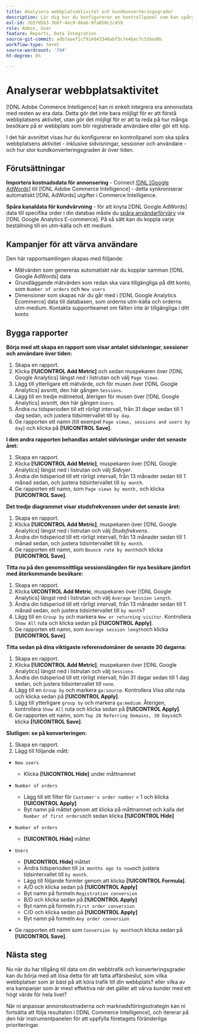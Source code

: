 ```yaml
---
title: Analysera webbplatsaktivitet och kundkonverteringsgrader
description: Lär dig hur du konfigurerar en kontrollpanel som kan spåra webbplatsens aktivitet - inklusive sidvisningar, sessioner och användare - och hur stor kundkonverteringen är över tid.
exl-id: 2b57d5b3-3bbf-4ec9-86a6-9fa850c1c459
role: Admin, User
feature: Reports, Data Integration
source-git-commit: adb7aaef1cf914d43348abf5c7e4bec7c51bed0c
workflow-type: tm+mt
source-wordcount: '744'
ht-degree: 0%

---
```


# Analyserar webbplatsaktivitet

[!DNL Adobe Commerce Intelligence] kan ni enkelt integrera era annonsdata med resten av era data. Detta gör det inte bara möjligt för er att förstå webbplatsens aktivitet, utan gör det möjligt för er att ta reda på hur många besökare på er webbplats som blir registrerade användare eller gör ett köp.

I det här avsnittet visas hur du konfigurerar en kontrollpanel som ska spåra webbplatsens aktivitet - inklusive sidvisningar, sessioner och användare - och hur stor kundkonverteringsgraden är över tiden.

## Förutsättningar

**Importera kostnadsdata för annonsering** - Connect [!DNL [Google AdWords]](../importing-data/integrations/google-adwords.md) till [!DNL Adobe Commerce Intelligence] - detta synkroniserar automatiskt [!DNL AdWords] utgifter i Commerce Intelligence.

**Spåra kanaldata för kundvärvning** - för att knyta [!DNL Google AdWords] data till specifika order i din databas måste du [spåra användarförvärv](../analysis/google-track-user-acq.md) via [!DNL Google Analytics E-commerce]. På så sätt kan du koppla varje beställning till en utm-källa och ett medium.

## Kampanjer för att värva användare

Den här rapportsamlingen skapas med följande:

* Mätvärden som genereras automatiskt när du kopplar samman [!DNL Google AdWords] data
* Grundläggande mätvärden som redan ska vara tillgängliga på ditt konto, som `Number of orders` och `New users`
* Dimensioner som skapas när du går med i [!DNL Google Analytics Ecommerce] data till databasen, som orderns utm-källa och orderns utm-medium. Kontakta supportteamet om fälten inte är tillgängliga i ditt konto

## Bygga rapporter

**Börja med att skapa en rapport som visar antalet sidvisningar, sessioner och användare över tiden:**

1. Skapa en rapport.
1. Klicka **[!UICONTROL Add Metric]** och sedan muspekaren över [!DNL Google Analytics] längst ned i listrutan och välj `Page Views`.
1. Lägg till ytterligare ett mätvärde, och för musen över [!DNL Google Analytics] avsnitt, den här gången `Sessions`.
1. Lägg till en tredje mätmetod, återigen för musen över [!DNL Google Analytics] avsnitt, den här gången `Users`.
1. Ändra nu tidsperioden till ett rörligt intervall, från 31 dagar sedan till 1 dag sedan, och justera tidsintervallet till `by day`.
1. Ge rapporten ett namn (till exempel `Page views, sessions and users by day`) och klicka på **[!UICONTROL Save]**.

**I den andra rapporten behandlas antalet sidvisningar under det senaste året:**

1. Skapa en rapport.
1. Klicka **[!UICONTROL Add Metric]**, muspekaren över [!DNL Google Analytics] längst ned i listrutan och välj _Sidvyer_.
1. Ändra din tidsperiod till ett rörligt intervall, från 13 månader sedan till 1 månad sedan, och justera tidsintervallet till `by month`.
1. Ge rapporten ett namn, som `Page views by month,` och klicka **[!UICONTROL Save]**.

**Det tredje diagrammet visar studsfrekvensen under det senaste året:**

1. Skapa en rapport.
1. Klicka **[!UICONTROL Add Metric]**, muspekaren över [!DNL Google Analytics] längst ned i listrutan och välj _Studsfrekvens_.
1. Ändra din tidsperiod till ett rörligt intervall, från 13 månader sedan till 1 månad sedan, och justera tidsintervallet till `by month`.
1. Ge rapporten ett namn, som `Bounce rate by month`och klicka **[!UICONTROL Save]**.

**Titta nu på den genomsnittliga sessionslängden för nya besökare jämfört med återkommande besökare:**

1. Skapa en rapport.
1. Klicka **UICONTROL Add Metric**, muspekaren över [!DNL Google Analytics] längst ned i listrutan och välj `Average Session Length`.
1. Ändra din tidsperiod till ett rörligt intervall, från 13 månader sedan till 1 månad sedan, och justera tidsintervallet till `by month`?
1. Lägg till en `Group by` och markera `New or returning visitor`.  Kontrollera `Show All` ruta och klicka sedan på **[!UICONTROL Apply]**.
1. Ge rapporten ett namn, som `Average session length`och klicka **[!UICONTROL Save]**.

**Titta sedan på dina viktigaste referensdomäner de senaste 30 dagarna:**

1. Skapa en rapport.
1. Klicka **[!UICONTROL Add Metric]**, muspekaren över [!DNL Google Analytics] längst ned i listrutan och välj `Sessions`.
1. Ändra din tidsperiod till ett rörligt intervall, från 31 dagar sedan till 1 dag sedan, och justera tidsintervallet till `none`.
1. Lägg till en `Group by` och markera `ga:source`.  Kontrollera _Visa alla_ ruta och klicka sedan på **[!UICONTROL Apply]**.
1. Lägg till ytterligare `group by` och markera `ga:medium`. Återigen, kontrollera `Show All` ruta och klicka sedan på **[!UICONTROL Apply]**.
1. Ge rapporten ett namn, som `Top 20 Referring Domains, 30 Days`och klicka **[!UICONTROL Save]**.

**Slutligen: se på konverteringen:**

1. Skapa en rapport.
1. Lägg till följande mått:

* `New users`
   * Klicka **[!UICONTROL Hide]** under måttnamnet

* `Number of orders`
   * Lägg till ett filter för `Customer's order number` = 1 och klicka **[!UICONTROL Apply]**
   * Byt namn på måttet genom att klicka på måttnamnet och kalla det `Number of first orders`och sedan klicka **[!UICONTROL Hide]**

* `Number of orders`
   * **[!UICONTROL Hide]** måttet

* `Users`
   * **[!UICONTROL Hide]** måttet
   * Ändra tidsperioden till `24 months ago to now`och justera tidsintervallet till `by month`.
   * Lägg till följande formler genom att klicka **[!UICONTROL Formula]**.
   * A/D och klicka sedan på **[!UICONTROL Apply]**
   * Byt namn på formeln `Registration conversion`
   * B/D och klicka sedan på **[!UICONTROL Apply]**
   * Byt namn på formeln `First order conversion`
   * C/D och klicka sedan på **[!UICONTROL Apply]**
   * Byt namn på formeln `Any order conversion`

* Ge rapporten ett namn som `Conversion by month`och klicka sedan på **[!UICONTROL Save]**.

## Nästa steg

Nu när du har tillgång till data om din webbtrafik och konverteringsgrader kan du börja med att lösa detta för att fatta affärsbeslut, som vilka webbplatser som är bäst på att köra trafik till din webbplats? eller vilka av era kampanjer som är mest effektiva när det gäller att värva kunder med ett högt värde för hela livet?

När ni anpassar annonskostnaderna och marknadsföringsstrategin kan ni fortsätta att följa resultaten i [!DNL Commerce Intelligence], och itererar på den här instrumentpanelen för att uppfylla företagets föränderliga prioriteringar.
